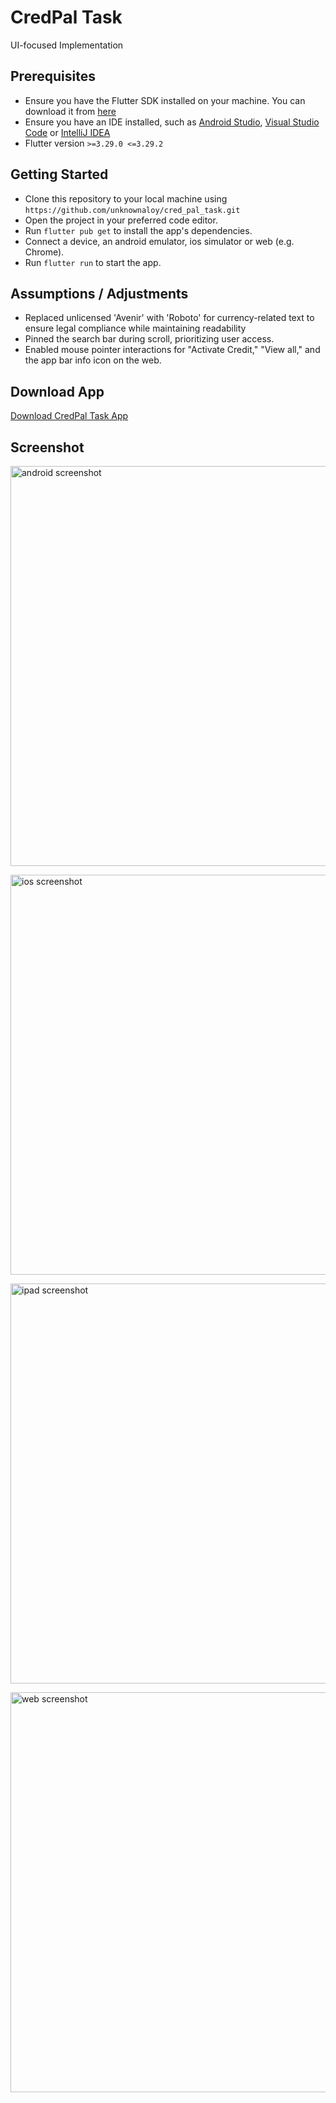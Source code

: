 # CredPal Task

UI-focused Implementation

## Prerequisites

- Ensure you have the Flutter SDK installed on your machine. You can download it from [here](https://docs.flutter.dev/get-started/install)
- Ensure you have an IDE installed, such as [Android Studio](https://developer.android.com/studio), [Visual Studio Code](https://code.visualstudio.com/download) or [IntelliJ IDEA](https://www.jetbrains.com/idea/download/)
- Flutter version `>=3.29.0 <=3.29.2`

## Getting Started

- Clone this repository to your local machine using `https://github.com/unknownaloy/cred_pal_task.git`
- Open the project in your preferred code editor.
- Run `flutter pub get` to install the app's dependencies.
- Connect a device, an android emulator, ios simulator or web (e.g. Chrome).
- Run `flutter run` to start the app.

## Assumptions / Adjustments

- Replaced unlicensed 'Avenir' with 'Roboto' for currency-related text to ensure legal compliance while maintaining readability
- Pinned the search bar during scroll, prioritizing user access.
- Enabled mouse pointer interactions for "Activate Credit," "View all," and the app bar info icon on the web.

## Download App

[Download CredPal Task App](https://github.com/unknownaloy/cred_pal_task/raw/main/credpal_app/credpal_app.zip)

## Screenshot

<a href="https://drive.google.com/uc?export=view&id=1yHPAwHZiTez6IlOPZ_XL9ioNQc-Dos0G"><img alt="android screenshot" src="https://drive.google.com/uc?export=view&id=1yHPAwHZiTez6IlOPZ_XL9ioNQc-Dos0G" style="height: 640px" title="Click to enlarge picture" />

<a href="https://drive.google.com/uc?export=view&id=1ZXEinnSDBjhAqpb0nCkrP0qpthSfX_O5"><img alt="ios screenshot" src="https://drive.google.com/uc?export=view&id=1ZXEinnSDBjhAqpb0nCkrP0qpthSfX_O5" style="height: 640px" title="Click to enlarge picture" />

<a href="https://drive.google.com/uc?export=view&id=1dYE_TT8Ec0KD8fYNCXR0G7Op9MRN94LF"><img alt="ipad screenshot" src="https://drive.google.com/uc?export=view&id=1dYE_TT8Ec0KD8fYNCXR0G7Op9MRN94LF" style="height: 640px" title="Click to enlarge picture" />

<a href="https://drive.google.com/uc?export=view&id=1FrtJr0x126hvk98udcqeQYIdO-wUkUox"><img alt="web screenshot" src="https://drive.google.com/uc?export=view&id=1FrtJr0x126hvk98udcqeQYIdO-wUkUox" style="height: 640px" title="Click to enlarge picture" />
